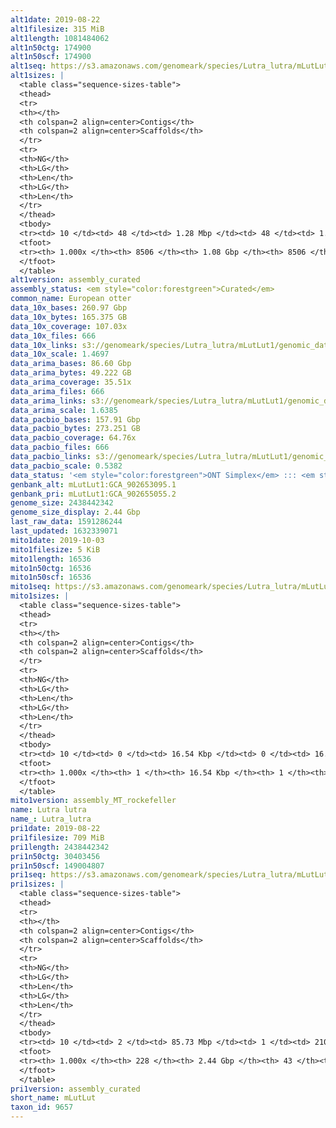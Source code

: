 ```yaml
---
alt1date: 2019-08-22
alt1filesize: 315 MiB
alt1length: 1081484062
alt1n50ctg: 174900
alt1n50scf: 174900
alt1seq: https://s3.amazonaws.com/genomeark/species/Lutra_lutra/mLutLut1/assembly_curated/mLutLut1.alt.cur.20190822.fasta.gz
alt1sizes: |
  <table class="sequence-sizes-table">
  <thead>
  <tr>
  <th></th>
  <th colspan=2 align=center>Contigs</th>
  <th colspan=2 align=center>Scaffolds</th>
  </tr>
  <tr>
  <th>NG</th>
  <th>LG</th>
  <th>Len</th>
  <th>LG</th>
  <th>Len</th>
  </tr>
  </thead>
  <tbody>
  <tr><td> 10 </td><td> 48 </td><td> 1.28 Mbp </td><td> 48 </td><td> 1.28 Mbp </td></tr>  <tr><td> 20 </td><td> 197 </td><td> 0.51 Mbp </td><td> 197 </td><td> 0.51 Mbp </td></tr>  <tr><td> 30 </td><td> 472 </td><td> 321.41 Kbp </td><td> 472 </td><td> 321.41 Kbp </td></tr>  <tr><td> 40 </td><td> 871 </td><td> 234.14 Kbp </td><td> 871 </td><td> 234.14 Kbp </td></tr>  <tr style="background-color:#cccccc;"><td> 50 </td><td> 1411 </td><td> 174.90 Kbp </td><td> 1411 </td><td> 174.90 Kbp </td></tr>  <tr><td> 60 </td><td> 2120 </td><td> 133.15 Kbp </td><td> 2120 </td><td> 133.15 Kbp </td></tr>  <tr><td> 70 </td><td> 3053 </td><td> 100.96 Kbp </td><td> 3053 </td><td> 100.96 Kbp </td></tr>  <tr><td> 80 </td><td> 4285 </td><td> 76.83 Kbp </td><td> 4285 </td><td> 76.83 Kbp </td></tr>  <tr><td> 90 </td><td> 5908 </td><td> 57.86 Kbp </td><td> 5908 </td><td> 57.86 Kbp </td></tr>  <tr><td> 100 </td><td> 8505 </td><td> 338  bp </td><td> 8505 </td><td> 338  bp </td></tr>  </tbody>
  <tfoot>
  <tr><th> 1.000x </th><th> 8506 </th><th> 1.08 Gbp </th><th> 8506 </th><th> 1.08 Gbp </th></tr>
  </tfoot>
  </table>
alt1version: assembly_curated
assembly_status: <em style="color:forestgreen">Curated</em>
common_name: European otter
data_10x_bases: 260.97 Gbp
data_10x_bytes: 165.375 GB
data_10x_coverage: 107.03x
data_10x_files: 666
data_10x_links: s3://genomeark/species/Lutra_lutra/mLutLut1/genomic_data/10x/<br>
data_10x_scale: 1.4697
data_arima_bases: 86.60 Gbp
data_arima_bytes: 49.222 GB
data_arima_coverage: 35.51x
data_arima_files: 666
data_arima_links: s3://genomeark/species/Lutra_lutra/mLutLut1/genomic_data/arima/<br>
data_arima_scale: 1.6385
data_pacbio_bases: 157.91 Gbp
data_pacbio_bytes: 273.251 GB
data_pacbio_coverage: 64.76x
data_pacbio_files: 666
data_pacbio_links: s3://genomeark/species/Lutra_lutra/mLutLut1/genomic_data/pacbio/<br>
data_pacbio_scale: 0.5382
data_status: '<em style="color:forestgreen">ONT Simplex</em> ::: <em style="color:forestgreen">10x</em> ::: <em style="color:forestgreen">Bionano</em>'
genbank_alt: mLutLut1:GCA_902653095.1
genbank_pri: mLutLut1:GCA_902655055.2
genome_size: 2438442342
genome_size_display: 2.44 Gbp
last_raw_data: 1591286244
last_updated: 1632339071
mito1date: 2019-10-03
mito1filesize: 5 KiB
mito1length: 16536
mito1n50ctg: 16536
mito1n50scf: 16536
mito1seq: https://s3.amazonaws.com/genomeark/species/Lutra_lutra/mLutLut1/assembly_MT_rockefeller/mLutLut1.MT.20191003.fasta.gz
mito1sizes: |
  <table class="sequence-sizes-table">
  <thead>
  <tr>
  <th></th>
  <th colspan=2 align=center>Contigs</th>
  <th colspan=2 align=center>Scaffolds</th>
  </tr>
  <tr>
  <th>NG</th>
  <th>LG</th>
  <th>Len</th>
  <th>LG</th>
  <th>Len</th>
  </tr>
  </thead>
  <tbody>
  <tr><td> 10 </td><td> 0 </td><td> 16.54 Kbp </td><td> 0 </td><td> 16.54 Kbp </td></tr>  <tr><td> 20 </td><td> 0 </td><td> 16.54 Kbp </td><td> 0 </td><td> 16.54 Kbp </td></tr>  <tr><td> 30 </td><td> 0 </td><td> 16.54 Kbp </td><td> 0 </td><td> 16.54 Kbp </td></tr>  <tr><td> 40 </td><td> 0 </td><td> 16.54 Kbp </td><td> 0 </td><td> 16.54 Kbp </td></tr>  <tr style="background-color:#cccccc;"><td> 50 </td><td> 0 </td><td style="background-color:#ff8888;"> 16.54 Kbp </td><td> 0 </td><td style="background-color:#ff8888;"> 16.54 Kbp </td></tr>  <tr><td> 60 </td><td> 0 </td><td> 16.54 Kbp </td><td> 0 </td><td> 16.54 Kbp </td></tr>  <tr><td> 70 </td><td> 0 </td><td> 16.54 Kbp </td><td> 0 </td><td> 16.54 Kbp </td></tr>  <tr><td> 80 </td><td> 0 </td><td> 16.54 Kbp </td><td> 0 </td><td> 16.54 Kbp </td></tr>  <tr><td> 90 </td><td> 0 </td><td> 16.54 Kbp </td><td> 0 </td><td> 16.54 Kbp </td></tr>  <tr><td> 100 </td><td> 0 </td><td> 16.54 Kbp </td><td> 0 </td><td> 16.54 Kbp </td></tr>  </tbody>
  <tfoot>
  <tr><th> 1.000x </th><th> 1 </th><th> 16.54 Kbp </th><th> 1 </th><th> 16.54 Kbp </th></tr>
  </tfoot>
  </table>
mito1version: assembly_MT_rockefeller
name: Lutra lutra
name_: Lutra_lutra
pri1date: 2019-08-22
pri1filesize: 709 MiB
pri1length: 2438442342
pri1n50ctg: 30403456
pri1n50scf: 149004807
pri1seq: https://s3.amazonaws.com/genomeark/species/Lutra_lutra/mLutLut1/assembly_curated/mLutLut1.pri.cur.20190822.fasta.gz
pri1sizes: |
  <table class="sequence-sizes-table">
  <thead>
  <tr>
  <th></th>
  <th colspan=2 align=center>Contigs</th>
  <th colspan=2 align=center>Scaffolds</th>
  </tr>
  <tr>
  <th>NG</th>
  <th>LG</th>
  <th>Len</th>
  <th>LG</th>
  <th>Len</th>
  </tr>
  </thead>
  <tbody>
  <tr><td> 10 </td><td> 2 </td><td> 85.73 Mbp </td><td> 1 </td><td> 210.65 Mbp </td></tr>  <tr><td> 20 </td><td> 5 </td><td> 63.46 Mbp </td><td> 2 </td><td> 201.32 Mbp </td></tr>  <tr><td> 30 </td><td> 10 </td><td> 52.24 Mbp </td><td> 3 </td><td> 197.71 Mbp </td></tr>  <tr><td> 40 </td><td> 16 </td><td> 39.86 Mbp </td><td> 4 </td><td> 165.81 Mbp </td></tr>  <tr style="background-color:#cccccc;"><td> 50 </td><td> 22 </td><td style="background-color:#88ff88;"> 30.40 Mbp </td><td> 6 </td><td style="background-color:#88ff88;"> 149.00 Mbp </td></tr>  <tr><td> 60 </td><td> 31 </td><td> 24.23 Mbp </td><td> 8 </td><td> 144.09 Mbp </td></tr>  <tr><td> 70 </td><td> 43 </td><td> 18.92 Mbp </td><td> 10 </td><td> 108.79 Mbp </td></tr>  <tr><td> 80 </td><td> 57 </td><td> 14.61 Mbp </td><td> 12 </td><td> 96.45 Mbp </td></tr>  <tr><td> 90 </td><td> 80 </td><td> 7.48 Mbp </td><td> 14 </td><td> 89.08 Mbp </td></tr>  <tr><td> 100 </td><td> 227 </td><td> 15.22 Kbp </td><td> 42 </td><td> 15.22 Kbp </td></tr>  </tbody>
  <tfoot>
  <tr><th> 1.000x </th><th> 228 </th><th> 2.44 Gbp </th><th> 43 </th><th> 2.44 Gbp </th></tr>
  </tfoot>
  </table>
pri1version: assembly_curated
short_name: mLutLut
taxon_id: 9657
---
```

